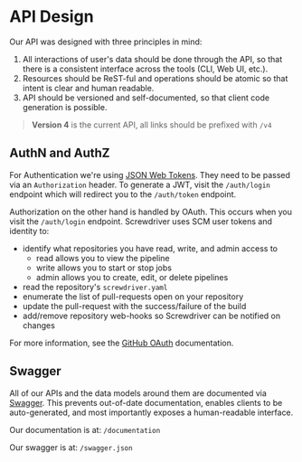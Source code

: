 # API Design

Our API was designed with three principles in mind:

1. All interactions of user's data should be done through the API, so that
there is a consistent interface across the tools (CLI, Web UI, etc.).
1. Resources should be ReST-ful and operations should be atomic so that intent
is clear and human readable.
1. API should be versioned and self-documented, so that client code generation
is possible.

> **Version 4** is the current API, all links should be prefixed with `/v4`

## AuthN and AuthZ

For Authentication we're using [JSON Web Tokens]. They need to be passed via
an `Authorization` header. To generate a JWT, visit the `/auth/login` endpoint which will redirect you to the `/auth/token` endpoint.

Authorization on the other hand is handled by OAuth. This occurs when
you visit the `/auth/login` endpoint. Screwdriver uses SCM user tokens
and identity to:

 - identify what repositories you have read, write, and admin access to
     - read allows you to view the pipeline
     - write allows you to start or stop jobs
     - admin allows you to create, edit, or delete pipelines
 - read the repository's `screwdriver.yaml`
 - enumerate the list of pull-requests open on your repository
 - update the pull-request with the success/failure of the build
 - add/remove repository web-hooks so Screwdriver can be notified on changes

For more information, see the [GitHub OAuth] documentation.

## Swagger

All of our APIs and the data models around them are documented via [Swagger].
This prevents out-of-date documentation, enables clients to be
auto-generated, and most importantly exposes a human-readable interface.

Our documentation is at: `/documentation`

Our swagger is at: `/swagger.json`

[JSON Web Tokens]: http://jwt.io
[GitHub OAuth]: https://developer.github.com/v3/oauth/
[Swagger]: http://swagger.io/
